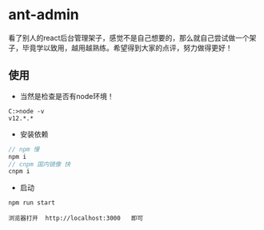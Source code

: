 # ant-admin

看了别人的react后台管理架子，感觉不是自己想要的，那么就自己尝试做一个架子，毕竟学以致用，越用越熟练。希望得到大家的点评，努力做得更好！

## 使用

* 当然是检查是否有node环境！

```
C:>node -v
v12.*.*
```

* 安装依赖

```js
// npm 慢
npm i
// cnpm 国内镜像 快
cnpm i
```

* 启动

```
npm run start

浏览器打开  http://localhost:3000   即可
```